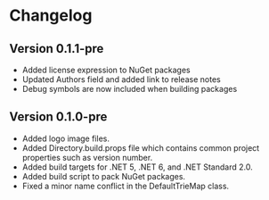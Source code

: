 # Changelog

## Version 0.1.1-pre
* Added license expression to NuGet packages
* Updated Authors field and added link to release notes
* Debug symbols are now included when building packages

## Version 0.1.0-pre
* Added logo image files.
* Added Directory.build.props file which contains common project properties such as version number.
* Added build targets for .NET 5, .NET 6, and .NET Standard 2.0.
* Added build script to pack NuGet packages.
* Fixed a minor name conflict in the DefaultTrieMap class.

